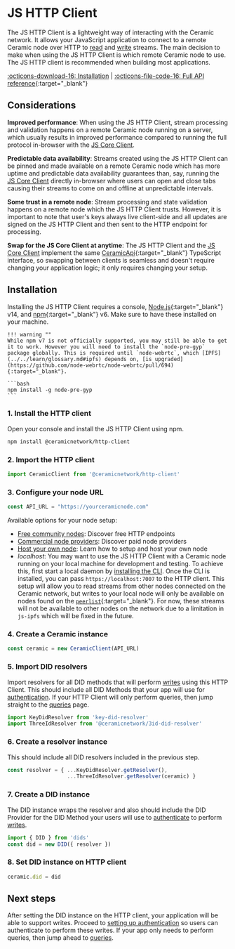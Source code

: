 # JS HTTP Client
The JS HTTP Client is a lightweight way of interacting with the Ceramic network. It allows your JavaScript application to connect to a remote Ceramic node over HTTP to [read](../../build/queries.md) and [write](../../build/writes.md) streams. The main decision to make when using the JS HTTP Client is which remote Ceramic node to use. The JS HTTP client is recommended when building most applications.

[:octicons-download-16: Installation](#installation) | [:octicons-file-code-16: Full API reference](https://developers.ceramic.network/reference/typescript/classes/_ceramicnetwork_http_client.ceramicclient.html){:target="_blank"}

## **Considerations**

**Improved performance**: When using the JS HTTP Client, stream processing and validation happens on a remote Ceramic node running on a server, which usually results in improved performance compared to running the full protocol in-browser with the [JS Core Client](./core.md).

**Predictable data availability**: Streams created using the JS HTTP Client can be pinned and made available on a remote Ceramic node which has more uptime and predictable data availability guarantees than, say, running the [JS Core Client](./core.md) directly in-browser where users can open and close tabs causing their streams to come on and offline at unpredictable intervals.

**Some trust in a remote node**: Stream processing and state validation happens on a remote node which the JS HTTP Client trusts. However, it is important to note that user's keys always live client-side and all updates are signed on the JS HTTP Client and then sent to the HTTP endpoint for processing.

**Swap for the JS Core Client at anytime**: The JS HTTP Client and the [JS Core Client](./core.md) implement the same [CeramicApi](https://developers.ceramic.network/reference/typescript/interfaces/_ceramicnetwork_common.ceramicapi-1.html){:target="_blank"} TypeScript interface, so swapping between clients is seamless and doesn't require changing your application logic; it only requires changing your setup.

## **Installation**

Installing the JS HTTP Client requires a console, [Node.js](https://nodejs.org/en/){:target="_blank"} v14, and [npm](https://www.npmjs.com/get-npm){:target="_blank"} v6. Make sure to have these installed on your machine.

    !!! warning ""
    While npm v7 is not officially supported, you may still be able to get it to work. However you will need to install the `node-pre-gyp` package globally. This is required until `node-webrtc`, which [IPFS](../../learn/glossary.md#ipfs) depends on, [is upgraded](https://github.com/node-webrtc/node-webrtc/pull/694){:target="_blank"}.
    
    ```bash
    npm install -g node-pre-gyp
    ```

### 1. Install the HTTP client
Open your console and install the JS HTTP Client using npm.

``` bash
npm install @ceramicnetwork/http-client
```

### 2. Import the HTTP client

``` javascript
import CeramicClient from '@ceramicnetwork/http-client'
```

### 3. Configure your node URL

``` javascript
const API_URL = "https://yourceramicnode.com"
```

Available options for your node setup:

- [Free community nodes](../../tools/hosted-nodes/community-nodes.md): Discover free HTTP endpoints
- [Commercial node providers](../../tools/hosted-nodes/node-providers.md): Discover paid node providers
- [Host your own node](../../run/nodes.md): Learn how to setup and host your own node
- *localhost*: You may want to use the JS HTTP Client with a Ceramic node running on your local machine for development and testing. To achieve this, first start a local daemon by [installing the CLI](./cli.md). Once the CLI is installed, you can pass `https://localhost:7007` to the HTTP client. This setup will allow you to read streams from other nodes connected on the Ceramic network, but writes to your local node will only be available on nodes found on the [`peerlist`](https://github.com/ceramicnetwork/peerlist/blob/main/testnet-clay.json){:target="_blank"}. For now, these streams will not be available to other nodes on the network due to a limitation in `js-ipfs` which will be fixed in the future.

### 4. Create a Ceramic instance

``` javascript
const ceramic = new CeramicClient(API_URL)
```

### 5. Import DID resolvers
Import resolvers for all DID methods that will perform [writes](../../build/writes.md) using this HTTP Client. This should include all DID Methods that your app will use for [authentication](../../build/authentication.md). If your HTTP Client will only perform queries, then jump straight to the [queries](../../build/queries.md) page.

``` javascript
import KeyDidResolver from 'key-did-resolver'
import ThreeIdResolver from '@ceramicnetwork/3id-did-resolver'
```

### 6. Create a resolver instance
This should include all DID resolvers included in the previous step.

``` javascript
const resolver = { ...KeyDidResolver.getResolver(),
                   ...ThreeIdResolver.getResolver(ceramic) }
```

### 7. Create a DID instance
The DID instance wraps the resolver and also should include the DID Provider for the DID Method your users will use to [authenticate](../../build/authentication.md) to perform [writes](../../build/writes.md).

``` javascript
import { DID } from 'dids'
const did = new DID({ resolver })
```

### 8. Set DID instance on HTTP client

``` javascript
ceramic.did = did
```

## **Next steps**
After setting the DID instance on the HTTP client, your application will be able to support writes. Proceed to [setting up authentication](../../build/authentication.md) so users can authenticate to perform these writes. If your app only needs to perform queries, then jump ahead to [queries](../../build/queries.md).


</br>
</br>
</br>
